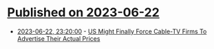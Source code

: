 # [Published on 2023-06-22](index.md)

* [2023-06-22, 23:20:00](https://news.slashdot.org/story/23/06/22/2120219/us-might-finally-force-cable-tv-firms-to-advertise-their-actual-prices?utm_source=rss1.0mainlinkanon&utm_medium=feed) - [US Might Finally Force Cable-TV Firms To Advertise Their Actual Prices](https://news.slashdot.org/story/23/06/22/2120219/us-might-finally-force-cable-tv-firms-to-advertise-their-actual-prices?utm_source=rss1.0mainlinkanon&utm_medium=feed)
